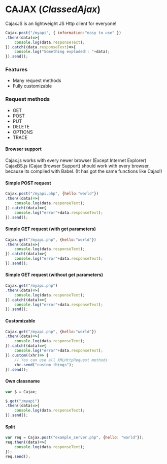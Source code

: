# CAJAX (*ClassedAjax*)
CajaxJS is an lightweight JS Http client for everyone!

```javascript
Cajax.post("/myapi", { information:"easy to use" })
.then((data)=>{
    console.log(data.responseText);
}).catch((data.responseText)=>{
    console.log("Something exploded!: "+data);
}).send();
```

### Features
- Many request methods
- Fully customizable

### Request methods
- GET
- POST
- PUT
- DELETE
- OPTIONS
- TRACE

#### Browser support
Cajax.js works with every newer browser (Except Internet Explorer)
CajaxBS.js (Cajax Browser Support) should work with every browser, because its compiled with Babel. (It has got the same functions like Cajax!)

#### Simple POST request
```javascript
Cajax.post("/myapi.php", {hello:"world"})
.then((data)=>{
    console.log(data.responseText);
}).catch((data)=>{
    console.log("error"+data.responseText);
}).send();
```

#### Simple GET request (with get parameters)
```javascript
Cajax.get("/myapi.php", {hello:"world"})
.then((data)=>{
    console.log(data.responseText);
}).catch((data)=>{
    console.log("error"+data.responseText);
}).send();
```

#### Simple GET request (without get parameters)
```javascript
Cajax.get("/myapi.php")
.then((data)=>{
    console.log(data.responseText);
}).catch((data)=>{
    console.log("error"+data.responseText);
}).send();
```

#### Customizable
```javascript
Cajax.get("/myapi.php", {hello:"world"})
.then((data)=>{
    console.log(data.responseText);
}).catch((data)=>{
    console.log("error"+data.responseText);
}).custom((xhr)=> {
	// You can use all XMLHttpRequest methods
	xhr.send("custom things");
}).send();
```

#### Own  classname
```javascript
var $ = Cajax;

$.get("/myapi")
.then((data)=>{
    console.log(data.responseText);
}).send();
```

#### Split
```javascript
var req = Cajax.post("example_server.php", {hello: "world"});
req.then((data)=>{
    console.log(data.responseText);
});
req.send();
```
